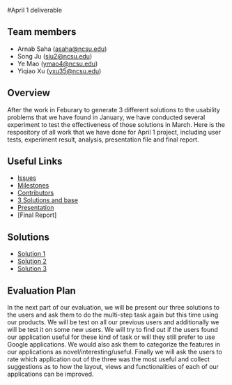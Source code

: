 #April 1 deliverable

## Team members

* Arnab Saha (asaha@ncsu.edu)
* Song Ju (sju2@ncsu.edu)
* Ye Mao (ymao4@ncsu.edu)
* Yiqiao Xu (yxu35@ncsu.edu)

## Overview
After the work in Feburary to generate 3 different solutions to the usability problems that we have found in January, we have conducted several experiment to test the effectiveness of those solutions in March. Here is the respository of all work that we have done for April 1 project, including user tests, experiment result, analysis, presentation file and final report.

## Useful Links

* [Issues](https://github.com/arnabsaha1011/mypackse/issues)
* [Milestones](https://github.com/arnabsaha1011/mypackse/milestones)
* [Contributors](https://github.com/arnabsaha1011/mypackse/graphs/contributors)
* [3 Solutions and base](https://github.com/arnabsaha1011/mypackse/tree/master/Mar%201)
* [Presentation](https://github.com/arnabsaha1011/mypackse/tree/master/Apr%201/April%2021st%20Presentation)
* [Final Report]

## Solutions

* [Solution 1](https://github.com/arnabsaha1011/mypackse/tree/master/Mar%201/Solution1)
* [Solution 2](https://github.com/arnabsaha1011/mypackse/tree/master/Mar%201/Solution2)
* [Solution 3](https://github.com/arnabsaha1011/mypackse/tree/master/Mar%201/Solution3)

## Evaluation Plan

In the next part of our evaluation, we will be present our three solutions to the users and ask them to do the multi-step task again but this time using our products. We will be test on all our previous users and additionally we will be test it on some new users. We will try to find out if the users found our application useful for these kind of task or will they still prefer to use Google applications. We would also ask them to categorize the features in our applications as novel/interesting/useful. Finally we will ask the users to rate which application out of the three was the most useful and collect suggestions as to how the layout, views and functionalities of each of our applications can be improved. 